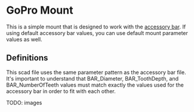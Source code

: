 # GoPro Mount
This is a simple mount that is designed to work with the [accessory bar](docs/dash_accessory_bar.md).  If using default accessory bar values, you can use default mount parameter values as well.

## Definitions
This scad file uses the same parameter pattern as the accessory bar file.  It's important to understand that BAR_Diameter, BAR_ToothDepth, and BAR_NumberOfTeeth values must match exactly the values used for the accessory bar in order to fit with each other.

TODO: images